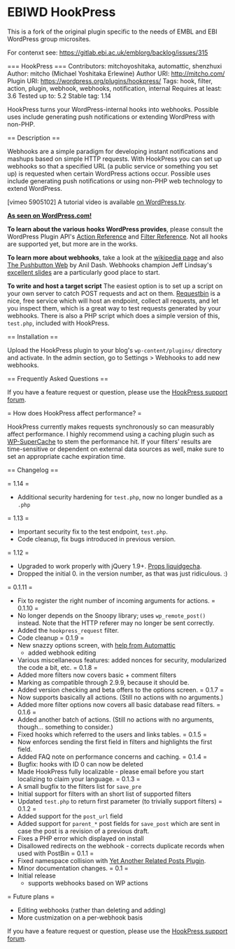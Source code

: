 # EBIWD HookPress

This is a fork of the original plugin specific to the needs of EMBL and EBI WordPress group microsites.

For contenxt see: https://gitlab.ebi.ac.uk/emblorg/backlog/issues/315

=== HookPress ===
Contributors: mitchoyoshitaka, automattic, shenzhuxi
Author: mitcho (Michael Yoshitaka Erlewine)
Author URI: http://mitcho.com/
Plugin URI: https://wordpress.org/plugins/hookpress/
Tags: hook, filter, action, plugin, webhook, webhooks, notification, internal
Requires at least: 3.6
Tested up to: 5.2
Stable tag: 1.14

HookPress turns your WordPress-internal hooks into webhooks. Possible uses include generating push notifications or extending WordPress with non-PHP.

== Description ==

Webhooks are a simple paradigm for developing instant notifications and mashups based on simple HTTP requests. With HookPress you can set up webhooks so that a specified URL (a public service or something you set up) is requested when certain WordPress actions occur. Possible uses include generating push notifications or using non-PHP web technology to extend WordPress.

[vimeo 5905102]
A tutorial video is available [on WordPress.tv](http://wordpress.tv/2009/09/13/introduction-to-hookpress/).

**[As seen on WordPress.com!](http://en.blog.wordpress.com/2010/04/14/hook-line-and-sinker/)**

**To learn about the various hooks WordPress provides**, please consult the WordPress Plugin API's [Action Reference](http://codex.wordpress.org/Plugin_API/Action_Reference) and [Filter Reference](http://codex.wordpress.org/Plugin_API/Filter_Reference). Not all hooks are supported yet, but more are in the works.

**To learn more about webhooks**, take a look at the [wikipedia page](https://en.wikipedia.org/wiki/Webhook) and also [The Pushbutton Web](http://dashes.com/anil/2009/07/the-pushbutton-web-realtime-becomes-real.html) by Anil Dash. Webhooks champion Jeff Lindsay's [excellent slides](http://www.slideshare.net/progrium/using-web-hooks) are a particularly good place to start.

**To write and host a target script** The easiest option is to set up a script on your own server to catch POST requests and act on them. [Requestbin](http://requestb.in/) is a nice, free service which will host an endpoint, collect all requests, and let you inspect them, which is a great way to test requests generated by your webhooks. There is also a PHP script which does a simple version of this, `test.php`, included with HookPress.

== Installation ==

Upload the HookPress plugin to your blog's `wp-content/plugins/` directory and activate. In the admin section, go to Settings > Webhooks to add new webhooks.

== Frequently Asked Questions ==

If you have a feature request or question, please use the [HookPress support forum](http://wordpress.org/tags/hookpress).

= How does HookPress affect performance? =

HookPress currently makes requests synchronously so can measurably affect performance. I highly recommend using a caching plugin such as [WP-SuperCache](http://ocaoimh.ie/wp-super-cache/) to stem the performance hit. If your filters' results are time-sensitive or dependent on external data sources as well, make sure to set an appropriate cache expiration time.

== Changelog ==

= 1.14 =
* Additional security hardening for `test.php`, now no longer bundled as a `.php`

= 1.13 =
* Important security fix to the test endpoint, `test.php`.
* Code cleanup, fix bugs introduced in previous version.

= 1.12 =
* Upgraded to work properly with jQuery 1.9+. [Props liquidgecha](https://github.com/mitcho/hookpress/commit/0b21dfec8136d51971a21fb6cbdd4ff2b8d60753).
* Dropped the initial 0. in the version number, as that was just ridiculous. :)

= 0.1.11 =
* Fix to register the right number of incoming arguments for actions.
= 0.1.10 =
* No longer depends on the Snoopy library; uses `wp_remote_post()` instead. Note that the HTTP referer may no longer be sent correctly.
* Added the `hookpress_request` filter.
* Code cleanup
= 0.1.9 =
* New snazzy options screen, with [help from Automattic](http://en.blog.wordpress.com/2010/04/14/hook-line-and-sinker/)
	* added webhook editing
* Various miscellaneous features: added nonces for security, modularized the code a bit, etc.
= 0.1.8 =
* Added more filters now covers basic + comment filters
* Marking as compatible through 2.9.9, because it should be.
* Added version checking and beta offers to the options screen.
= 0.1.7 =
* Now supports basically all actions. (Still no actions with no arguments.)
* Added more filter options now covers all basic database read filters.
= 0.1.6 =
* Added another batch of actions. (Still no actions with no arguments, though... something to consider.)
* Fixed hooks which referred to the users and links tables.
= 0.1.5 =
* Now enforces sending the first field in filters and highlights the first field.
* Added FAQ note on performance concerns and caching.
= 0.1.4 =
* Bugfix: hooks with ID 0 can now be deleted
* Made HookPress fully localizable - please email before you start localizing to claim your language.
= 0.1.3 =
* A small bugfix to the filters list for `save_pre`
* Initial support for filters with an short list of supported filters
* Updated `test.php` to return first parameter (to trivially support filters)
= 0.1.2 =
* Added support for the `post_url` field
* Added support for `parent_*` post fields for `save_post` which are sent in case the post is a revision of a previous draft.
* Fixes a PHP error which displayed on install
* Disallowed redirects on the webhook - corrects duplicate records when used with PostBin
= 0.1.1 =
* Fixed namespace collision with [Yet Another Related Posts Plugin](http://mitcho.com/code/yarpp/).
* Minor documentation changes.
= 0.1 =
* Initial release
	* supports webhooks based on WP actions

= Future plans =

* Editing webhooks (rather than deleting and adding)
* More custmization on a per-webhook basis

If you have a feature request or question, please use the <a href='http://wordpress.org/tags/hookpress'>HookPress support forum</a>.
